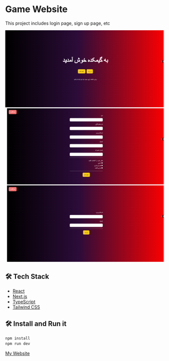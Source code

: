 # Game Website

This project includes login page, sign up page, etc

![Image](./public/images/1.png)
![Image](./public/images/2.png)
![Image](./public/images/3.png)

## 🛠️ Tech Stack

- [React](https://reactjs.org/)
- [Next.js](https://nextjs.org/)
- [TypeScript](https://www.typescriptlang.org/)
- [Tailwind CSS](https://tailwindcss.com/)

## 🛠️ Install and Run it

```bash
npm install
npm run dev
```

[My Website](https://www.asadheidari.ir)
